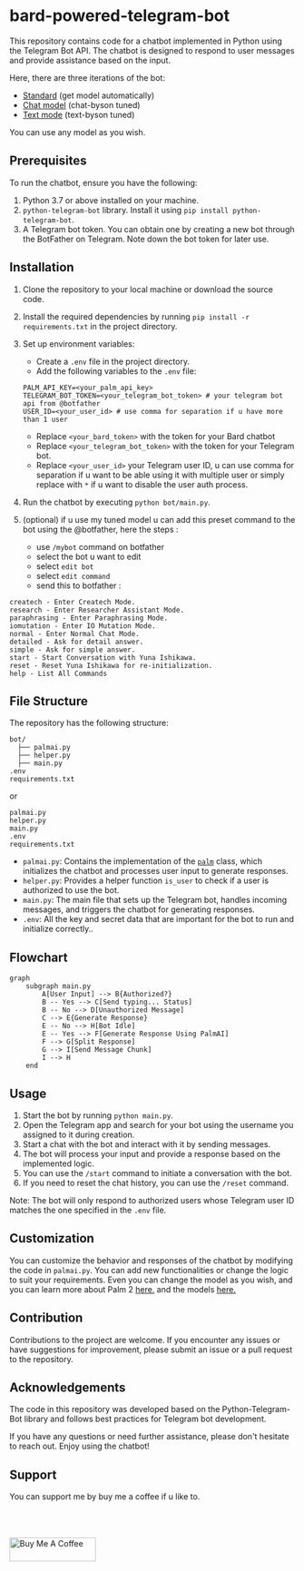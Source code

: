 # bard-powered-telegram-bot

This repository contains code for a chatbot implemented in Python using the Telegram Bot API. The chatbot is designed to respond to user messages and provide assistance based on the input.

Here, there are three iterations of the bot:

- [Standard](https://github.com/1999AZZAR/Palm-powered-telegram-bot/tree/master/standart) (get model automatically)
- [Chat model](https://github.com/1999AZZAR/Palm-powered-telegram-bot/tree/master/trained/chat-byson) (chat-byson tuned)
- [Text mode](https://github.com/1999AZZAR/Palm-powered-telegram-bot/tree/master/trained/text-byson) (text-byson tuned)

You can use any model as you wish.

## Prerequisites

To run the chatbot, ensure you have the following:

1. Python 3.7 or above installed on your machine.
2. `python-telegram-bot` library. Install it using `pip install python-telegram-bot`.
3. A Telegram bot token. You can obtain one by creating a new bot through the BotFather on Telegram. Note down the bot token for later use.

## Installation

1. Clone the repository to your local machine or download the source code.
2. Install the required dependencies by running `pip install -r requirements.txt` in the project directory.
3. Set up environment variables:
   - Create a `.env` file in the project directory.
   - Add the following variables to the `.env` file:

    ```text
    PALM_API_KEY=<your_palm_api_key> 
    TELEGRAM_BOT_TOKEN=<your_telegram_bot_token> # your telegram bot api from @botfather
    USER_ID=<your_user_id> # use comma for separation if u have more than 1 user
    ```

   - Replace `<your_bard_token>` with the token for your Bard chatbot
   - Replace `<your_telegram_bot_token>` with the token for your Telegram bot.
   - Replace `<your_user_id>` your Telegram user ID, u can use comma for separation if u want to be able using it with multiple user or simply replace with `*` if u want to disable the user auth process.
4. Run the chatbot by executing `python bot/main.py`.

5. (optional) if u use my tuned model u can add this preset command to the bot using the @botfather, here the steps :

   - use `/mybot` command on botfather
   - select the bot u want to edit
   - select `edit bot`
   - select `edit command`
   - send this to botfather :

```text
createch - Enter Createch Mode. 
research - Enter Researcher Assistant Mode. 
paraphrasing - Enter Paraphrasing Mode. 
iomutation - Enter IO Mutation Mode. 
normal - Enter Normal Chat Mode. 
detailed - Ask for detail answer.
simple - Ask for simple answer.
start - Start Conversation with Yuna Ishikawa. 
reset - Reset Yuna Ishikawa for re-initialization. 
help - List All Commands
```

## File Structure

The repository has the following structure:

```text
bot/
  ├── palmai.py
  ├── helper.py
  ├── main.py
.env
requirements.txt
```

or

```text
palmai.py
helper.py
main.py
.env
requirements.txt
```

- `palmai.py`: Contains the implementation of the [`palm`](https://makersuite.google.com/app/apikey) class, which initializes the chatbot and processes user input to generate responses.
- `helper.py`: Provides a helper function `is_user` to check if a user is authorized to use the bot.
- `main.py`: The main file that sets up the Telegram bot, handles incoming messages, and triggers the chatbot for generating responses.
- `.env`: All the key and secret data that are important for the bot to run and initialize correctly..

## Flowchart

```mermaid
graph
    subgraph main.py
        A[User Input] --> B{Authorized?}
        B -- Yes --> C[Send typing... Status]
        B -- No --> D[Unauthorized Message]
        C --> E{Generate Response}
        E -- No --> H[Bot Idle]
        E -- Yes --> F[Generate Response Using PalmAI]
        F --> G[Split Response]
        G --> I[Send Message Chunk]
        I --> H
    end
```

## Usage

1. Start the bot by running `python main.py`.
2. Open the Telegram app and search for your bot using the username you assigned to it during creation.
3. Start a chat with the bot and interact with it by sending messages.
4. The bot will process your input and provide a response based on the implemented logic.
5. You can use the `/start` command to initiate a conversation with the bot.
6. If you need to reset the chat history, you can use the `/reset` command.

Note: The bot will only respond to authorized users whose Telegram user ID matches the one specified in the `.env` file.

## Customization

You can customize the behavior and responses of the chatbot by modifying the code in `palmai.py`. You can add new functionalities or change the logic to suit your requirements. Even you can change the model as you wish, and you can learn more about Palm 2 [here.](https://developers.generativeai.google/products/palm) and the models [here.](https://cloud.google.com/vertex-ai/docs/generative-ai/learn/models)

## Contribution

Contributions to the project are welcome. If you encounter any issues or have suggestions for improvement, please submit an issue or a pull request to the repository.

## Acknowledgements

The code in this repository was developed based on the Python-Telegram-Bot library and follows best practices for Telegram bot development.

If you have any questions or need further assistance, please don't hesitate to reach out. Enjoy using the chatbot!

## Support

You can support me by buy me a coffee if u like to.

<div align="left">
<!--   <h4>And you can also support me by <a href="https://www.buymeacoffee.com/azzar" target="_blank">buying me coffee</a></h4> -->
  <a href="https://www.buymeacoffee.com/azzar" target="_blank">
    <img src="https://cdn.buymeacoffee.com/buttons/v2/default-yellow.png" alt="Buy Me A Coffee" style="height: 42px !important;width: 151.9px !important; margin-top: 50px !important;">
  </a>
</div>

